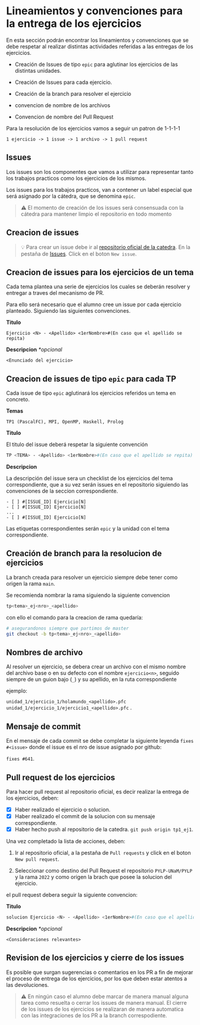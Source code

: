 # Lineamientos y convenciones para la entrega de los ejercicios

En esta sección podrán encontrar los lineamientos y convenciones que se debe respetar al realizar distintas actividades referidas a las entregas de los ejercicios.

- Creación de Issues de tipo `epic` para aglutinar los ejercicios de las distintas unidades.

- Creación de Issues para cada ejercicio.

- Creación de la branch para resolver el ejercicio

- convencion de nombre de los archivos

- Convencion de nombre del Pull Request

Para la resolución de los ejercicios vamos a seguir un patron de 1-1-1-1

```
1 ejercicio -> 1 issue -> 1 archivo -> 1 pull request
```

## Issues

Los issues son los componentes que vamos a utilizar para representar tanto los trabajos practicos como los ejercicios de los mismos.

Los issues para los trabajos practicos, van a contener un label especial que será asignado por la cátedra, que se denomina `epic`.

> ⚠️ El momento de creación de los issues será consensuada con la cátedra para mantener limpio el repositorio en todo momento

## Creacion de issues

> 💡 Para crear un issue debe ir al [repositorio oficial de la catedra](https://github.com/PYLP-UNaM/PYLP). En la pestaña de [Issues](https://github.com/PYLP-UNaM/PYLP/issues). Click en el boton `New issue`.

## Creacion de issues para los ejercicios de un tema

Cada tema plantea una serie de ejercicios los cuales se deberán resolver y entregar a traves del mecanismo de PR.

Para ello será necesario que el alumno cree un issue por cada ejercicio planteado. Siguiendo las siguientes convenciones.

**Titulo**

```
Ejercicio <N> - <Apellido> <1erNombre>#(En caso que el apellido se repita)
```

**Descripcion** _\*opcional_

```
<Enunciado del ejercicio>
```

## Creacion de issues de tipo `epic` para cada TP

Cada issue de tipo `epic` aglutinará los ejercicios referidos un tema en concreto.

**Temas**

`TP1 (PascalFC), MPI, OpenMP, Haskell, Prolog`

**Titulo**

El titulo del issue deberá respetar la siguiente convención

```sh
TP <TEMA> - <Apellido> <1erNombre>#(En caso que el apellido se repita)
```

**Descripcion**

La descripción del issue sera un checklist de los ejercicios del tema correspondiente, que a su vez serán issues en el repositorio siguiendo las convenciones de la seccion correspondiente.

```
- [ ] #[ISSUE_ID] Ejercicio[N]
- [ ] #[ISSUE_ID] Ejercicio[N]
...
- [ ] #[ISSUE_ID] Ejercicio[N]
```

Las etiquetas correspondientes serán `epic` y la unidad con el tema correspondiente.

## Creación de branch para la resolucion de ejercicios

La branch creada para resolver un ejercicio siempre debe tener como origen la rama `main`.

Se recomienda nombrar la rama siguiendo la siguiente convencion

```sh
tp<tema>_ej<nro>_<apellido>
```

con ello el comando para la creacion de rama quedaría:

```bash
# asegurandonos siempre que partimos de master
git checkout -b tp<tema>_ej<nro>_<apellido>
```

## Nombres de archivo

Al resolver un ejercicio, se debera crear un archivo con el mismo nombre del archivo base o en su defecto con el nombre `ejercicio<n>`, seguido siempre de un guion bajo (`_`) y su apellido, en la ruta correspondiente

ejemplo:

`unidad_1/ejercicio_1/holamundo_<apellido>.pfc`
`unidad_1/ejercicio_1/ejercicio1_<apellido>.pfc`
.

## Mensaje de commit

En el mensaje de cada commit se debe completar la siguiente leyenda `fixes #<issue>` donde el issue es el nro de issue asignado por github:

`fixes #641`.

## Pull request de los ejercicios

Para hacer pull request al repositorio oficial, es decir realizar la entrega de los ejercicios, deben:

- [x] Haber realizado el ejercicio o solucion.
- [x] Haber realizado el commit de la solucion con su mensaje correspondiente.
- [x] Haber hecho push al repositorio de la catedra. `git push origin tp1_ej1`.

Una vez completado la lista de acciones, deben:

1. Ir al repositorio oficial, a la pestaña de `Pull requests` y click en el boton `New pull request`.

2. Seleccionar como destino del Pull Request el repositorio `PYLP-UNaM/PYLP` y la rama `2022` y como origen la brach que posee la solucion del ejercicio.

el pull request debera seguir la siguiente convencion:

**Titulo**

```sh
solucion Ejercicio <N> - <Apellido> <1erNombre>#(En caso que el apellido se repita)
```

**Descripcion** _\*opcional_

```
<Consideraciones relevantes>
```

## Revision de los ejercicios y cierre de los issues

Es posible que surgan sugerencias o comentarios en los PR a fin de mejorar el proceso de entrega de los ejercicios, por los que deben estar atentos a las devoluciones.

> ⚠️ En ningún caso el alumno debe marcar de manera manual alguna tarea como resuelta o cerrar los issues de manera manual. El cierre de los issues de los ejercicios se realizaran de manera automatica con las integraciones de los PR a la branch correspodiente.

